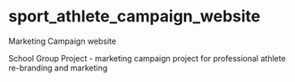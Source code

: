 # sport_athlete_campaign_website
Marketing Campaign website

School Group Project - marketing campaign project for professional athlete re-branding and marketing 
